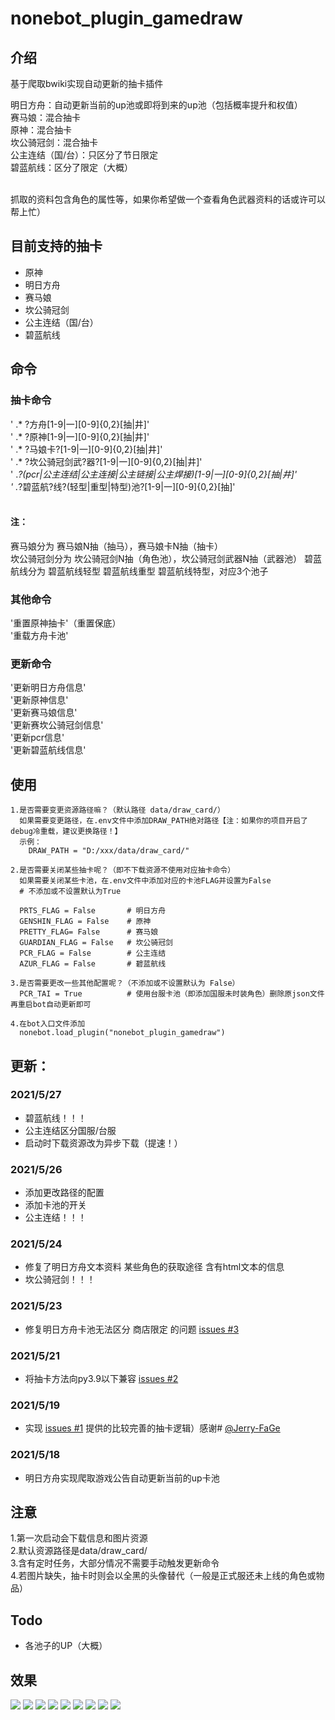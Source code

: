 # nonebot_plugin_gamedraw

## 介绍
基于爬取bwiki实现自动更新的抽卡插件

明日方舟：自动更新当前的up池或即将到来的up池（包括概率提升和权值）<br>
赛马娘：混合抽卡<br>
原神：混合抽卡<br>
坎公骑冠剑：混合抽卡<br>
公主连结（国/台）：只区分了节日限定<br>
碧蓝航线：区分了限定（大概）<br>
<br>

抓取的资料包含角色的属性等，如果你希望做一个查看角色武器资料的话或许可以帮上忙）

## 目前支持的抽卡
* 原神
* 明日方舟
* 赛马娘
* 坎公骑冠剑
* 公主连结（国/台）
* 碧蓝航线

## 命令
### 抽卡命令
'   .* ?方舟[1-9|一][0-9]{0,2}[抽|井]'  <br>
'   .* ?原神[1-9|一][0-9]{0,2}[抽|井]'  <br>
'   .* ?马娘卡?[1-9|一][0-9]{0,2}[抽|井]'  <br>
'   .* ?坎公骑冠剑武?器?[1-9|一][0-9]{0,2}[抽|井]'<br>
'   .*?(pcr|公主连结|公主连接|公主链接|公主焊接)[1-9|一][0-9]{0,2}[抽|井]'<br>
'   .*?碧蓝航?线?(轻型|重型|特型)池?[1-9|一][0-9]{0,2}[抽]'<br>
<br>

#### 注：
赛马娘分为 赛马娘N抽（抽马），赛马娘卡N抽（抽卡）<br>
坎公骑冠剑分为 坎公骑冠剑N抽（角色池），坎公骑冠剑武器N抽（武器池）
碧蓝航线分为 碧蓝航线轻型 碧蓝航线重型 碧蓝航线特型，对应3个池子

### 其他命令
'重置原神抽卡'（重置保底）<br>
'重载方舟卡池'<br>

### 更新命令
'更新明日方舟信息'<br>
'更新原神信息'<br>
'更新赛马娘信息'<br>
'更新赛坎公骑冠剑信息'<br>
'更新pcr信息'<br>
'更新碧蓝航线信息'<br>

## 使用
  ```
  1.是否需要变更资源路径嘛？（默认路径 data/draw_card/）
    如果需要变更路径，在.env文件中添加DRAW_PATH绝对路径【注：如果你的项目开启了debug冷重载，建议更换路径！】
    示例：
      DRAW_PATH = "D:/xxx/data/draw_card/"
   
  2.是否需要关闭某些抽卡呢？（即不下载资源不使用对应抽卡命令）
    如果需要关闭某些卡池，在.env文件中添加对应的卡池FLAG并设置为False
    # 不添加或不设置默认为True
    
    PRTS_FLAG = False       # 明日方舟
    GENSHIN_FLAG = False    # 原神
    PRETTY_FLAG= False      # 赛马娘
    GUARDIAN_FLAG = False   # 坎公骑冠剑
    PCR_FLAG = False        # 公主连结
    AZUR_FLAG = False       # 碧蓝航线
  
  3.是否需要更改一些其他配置呢？（不添加或不设置默认为 False）
    PCR_TAI = True          # 使用台服卡池（即添加国服未时装角色）删除原json文件再重启bot自动更新即可
    
  4.在bot入口文件添加
    nonebot.load_plugin("nonebot_plugin_gamedraw")
  ```
    
## 更新：
### 2021/5/27
  * 碧蓝航线！！！
  * 公主连结区分国服/台服
  * 启动时下载资源改为异步下载（提速！）
### 2021/5/26
  * 添加更改路径的配置
  * 添加卡池的开关
  * 公主连结！！！
### 2021/5/24
  * 修复了明日方舟文本资料 某些角色的获取途径 含有html文本的信息
  * 坎公骑冠剑！！！
### 2021/5/23
  * 修复明日方舟卡池无法区分 商店限定 的问题 [issues #3](https://github.com/HibiKier/nonebot_plugin_gamedraw/issues/3)
### 2021/5/21
  * 将抽卡方法向py3.9以下兼容 [issues #2](https://github.com/HibiKier/nonebot_plugin_gamedraw/issues/2)
### 2021/5/19
  * 实现 [issues #1](https://github.com/HibiKier/nonebot_plugin_gamedraw/issues/1) 提供的比较完善的抽卡逻辑）感谢# [@Jerry-FaGe](https://github.com/Jerry-FaGe)
### 2021/5/18
  * 明日方舟实现爬取游戏公告自动更新当前的up卡池
  

## 注意
1.第一次启动会下载信息和图片资源<br>
2.默认资源路径是data/draw_card/  <br>
3.含有定时任务，大部分情况不需要手动触发更新命令<br>
4.若图片缺失，抽卡时则会以全黑的头像替代（一般是正式服还未上线的角色或物品）

## Todo

  * 各池子的UP（大概）

## 效果
![](https://github.com/HibiKier/nonebot_plugin_gamedraw/blob/main/docs/0.png)
![](https://raw.githubusercontent.com/HibiKier/nonebot_plugin_gamedraw/main/docs/CM85%40%5B6TG%25%25SEZ5%24T%7DH5A73.png)
![](https://github.com/HibiKier/nonebot_plugin_gamedraw/blob/main/docs/1.png)
![](https://github.com/HibiKier/nonebot_plugin_gamedraw/blob/main/docs/2.png)
![](https://github.com/HibiKier/nonebot_plugin_gamedraw/blob/main/docs/3.png)
![](https://github.com/HibiKier/nonebot_plugin_gamedraw/blob/main/docs/5.png)
![](https://github.com/HibiKier/nonebot_plugin_gamedraw/blob/main/docs/6.png)
![](https://github.com/HibiKier/nonebot_plugin_gamedraw/blob/main/docs/prc.png)
![](https://github.com/HibiKier/nonebot_plugin_gamedraw/blob/main/docs/bl.png)

